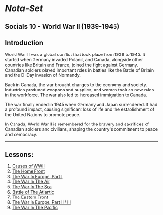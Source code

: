 
# ***Nota-Set***
## Socials 10 - World War II (1939-1945)
## **Introduction**
World War II was a global conflict that took place from 1939 to 1945. It started when Germany invaded Poland, and Canada, alongside other countries like Britain and France, joined the fight against Germany. Canadian soldiers played important roles in battles like the Battle of Britain and the D-Day invasion of Normandy.

Back in Canada, the war brought changes to the economy and society. Industries produced weapons and supplies, and women took on new roles in the workforce. The war also led to increased immigration to Canada.

The war finally ended in 1945 when Germany and Japan surrendered. It had a profound impact, causing significant loss of life and the establishment of the United Nations to promote peace.

In Canada, World War II is remembered for the bravery and sacrifices of Canadian soldiers and civilians, shaping the country's commitment to peace and democracy.

---

## **Lessons**:

1. [Causes of WWII](../Notes/Socials/History/WWII/Lesson%201%20(Causes%20of%20WWII).html)
2. [The Home Front](../Notes/Socials/History/WWII/Lesson%202%20(The%20Home%20Front).html)
3. [The War In Europe, Part I](../Notes/Socials/History/WWII/Lesson%203%20(The%20War%20in%20Europe%2C%20Part%20I).html)
4. [The War In The Air](../Notes/Socials/History/WWII/Lesson%204%20(The%20War%20in%20The%20Air).html)
5. [The War In The Sea](../Notes/Socials/History/WWII/Lesson%205%20(The%20War%20in%20The%20Sea).html)
6. [Battle of The Atlantic](../Notes/Socials/History/WWII/Lesson%206%20(Battle%20of%20The%20Atlantic).html)
7. [The Eastern Front](../Notes/Socials/History/WWII/Lesson%207%20(The%20Eastern%20Front).html)
8. [The War In Europe, Part II / III](../Notes/Socials/History/WWII/Lesson%208%20(The%20War%20in%20Europe%2C%20Part%20II%20and%20III).html)
9. [The War In The Pacific](../Notes/Socials/History/WWII/Lesson%209%20(The%20War%20in%20the%20Pacific%2C%20Part%20I%20and%20II).html)